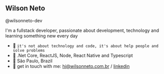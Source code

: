 ## Wilson Neto

@wilsonneto-dev

I'm a fullstack developer, passionate about development, technology and learning something new every day<br />

- :rocket: `it's not about technology and code, it's about help people and solve problems`
- :purple_heart: .Net Core, ReactJS, Node, React Native and Typescript
- :pushpin: São Paulo, Brazil   
- 💬   get in touch with me: hi@wilsonneto.com.br / [linkedin](https://www.linkedin.com/in/wilsonnetobr/)

